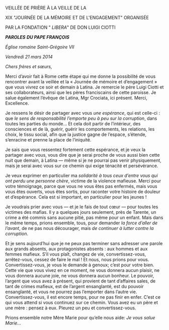 VEILLÉE DE PRIÈRE À LA VEILLE DE LA

XIX "JOURNÉE DE LA MÉMOIRE ET DE L'ENGAGEMENT" ORGANISÉE

PAR LA FONDATION " *LIBERA*" DE DON LUIGI CIOTTI

***PAROLES*** ***DU PAPE FRANÇOIS***

*Église romaine Saint-Grégoire VII*

*Vendredi 21 mars 2014*

*Chers frères et sœurs,*

Merci d’avoir fait à Rome cette étape qui me donne la possibilité de vous rencontrer avant la veillée et la « Journée de mémoire et d’engagement » que vous vivrez ce soir et demain à Latina. Je remercie le père Luigi Ciotti et ses collaborateurs, ainsi que les pères franciscains de cette paroisse. Je salue également l’évêque de Latina, Mgr Crociata, ici présent. Merci, Excellence.

Je ressens le désir de partager avec vous *une espérance*, qui est celle-ci : que *le sens de responsabilité l’emporte peu à peu sur la corruption*, dans toutes les parties du monde… Et cela doit partir de l’intérieur, des consciences et de là, guérir, guérir les comportements, les relations, les choix, le tissu social, afin que la justice gagne de l’espace, s’étende, s’enracine et prenne la place de l’iniquité.

Je sais que vous ressentez fortement cette espérance, et je veux la partager avec vous, vous dire que je serai proche de vous aussi bien cette nuit que demain, à Latina — même si je ne pourrai pas venir physiquement, mais je serai avec vous sur ce chemin qui exige ténacité et persévérance.

Je veux exprimer en particulier ma *solidarité à tous ceux d’entre vous qui ont perdu une personne chère*, victime de la violence mafieuse. Merci pour votre témoignage, parce que vous ne vous êtes pas enfermés, mais vous vous êtes ouverts, vous êtes sortis, pour raconter votre histoire de douleur et d’espérance. Cela est si important, en particulier pour les jeunes !

Je voudrais prier avec vous — et je le fais de tout cœur — pour toutes les victimes des mafias. Il y a quelques jours seulement, près de Tarente, un crime a été commis sans aucune pitié, pas même pour un enfant. Mais dans le même temps, prions ensemble, tous, pour demander *la force d’aller de l’avant*, de ne pas nous décourager, mais *de continuer à lutter contre la corruption*.

Et je sens aujourd’hui que je ne peux pas terminer sans adresser une parole aux grands absents, aux protagonistes absents : aux hommes et aux femmes mafieux. S’il vous plaît, changez de vie, convertissez-vous, arrêtez-vous, cessez de faire le mal ! Et nous, nous prions pour vous. Convertissez-vous, je vous le demande à genoux; c’est pour votre bien. Cette vie que vous vivez en ce moment, ne vous donnera aucun plaisir, ne vous donnera aucune joie, ne vous donnera aucun bonheur. Le pouvoir, l’argent que vous avez à présent, qui provient de tant d’affaires sales, de tant de crimes mafieux, est de l’argent ensanglanté, est du pouvoir ensanglanté, et vous ne pourrez pas l’emporter dans l’autre vie. Convertissez-vous, il est encore temps, pour ne pas finir en enfer. C’est ce qui vous attend si vous continuez sur ce chemin. Vous avez eu un père et une mère : pensez à eux. Pleurez un peu et convertissez-vous.

Prions ensemble notre Mère Marie pour qu’elle nous aide: *Je vous salue Marie...*